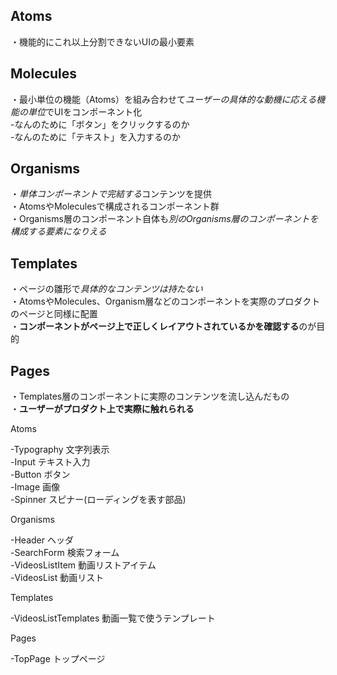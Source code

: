 ## Atoms  
・機能的にこれ以上分割できないUIの最小要素  
  

## Molecules  
・最小単位の機能（Atoms）を組み合わせて*ユーザーの具体的な動機に応える機能の単位*でUIをコンポーネント化   
 -なんのために「ボタン」をクリックするのか  
 -なんのために「テキスト」を入力するのか  
  

## Organisms  
・*単体コンポーネントで完結する*コンテンツを提供  
・AtomsやMoleculesで構成されるコンポーネント群  
・Organisms層のコンポーネント自体も*別のOrganisms層のコンポーネントを構成する要素になりえる*  
  

## Templates  
・ページの雛形で*具体的なコンテンツは持たない*  
・AtomsやMolecules、Organism層などのコンポーネントを実際のプロダクトのページと同様に配置   
・**コンポーネントがページ上で正しくレイアウトされているかを確認する**のが目的  
  

## Pages  
・Templates層のコンポーネントに実際のコンテンツを流し込んだもの  
・**ユーザーがプロダクト上で実際に触れられる**  
  
  

Atoms  
  
-Typography 文字列表示  
-Input テキスト入力  
-Button ボタン  
-Image 画像  
-Spinner スピナー(ローディングを表す部品)  
  
Organisms    
  
-Header ヘッダ  
-SearchForm 検索フォーム  
-VideosListItem 動画リストアイテム   
-VideosList 動画リスト  

Templates  
  
-VideosListTemplates 動画一覧で使うテンプレート  

Pages  
  
-TopPage トップページ  